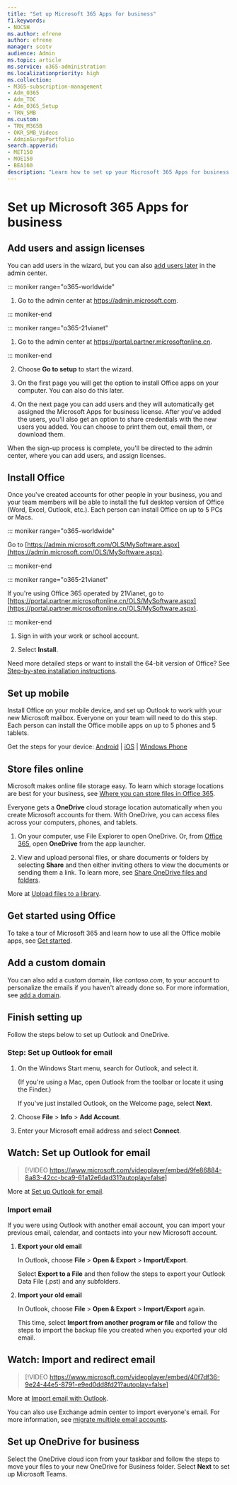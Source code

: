 ```yaml
---
title: "Set up Microsoft 365 Apps for business"
f1.keywords:
- NOCSH
ms.author: efrene
author: efrene
manager: scotv
audience: Admin
ms.topic: article
ms.service: o365-administration
ms.localizationpriority: high
ms.collection: 
- M365-subscription-management
- Adm_O365
- Adm_TOC
- Adm_O365_Setup
- TRN_SMB
ms.custom:
- TRN_M365B
- OKR_SMB_Videos
- AdminSurgePortfolio
search.appverid:
- MET150
- MOE150
- BEA160
description: "Learn how to set up your Microsoft 365 Apps for business subscription."
---
```


# Set up Microsoft 365 Apps for business

## Add users and assign licenses

You can add users in the wizard, but you can also [add users later](../add-users/add-users.md) in the admin center.

 ::: moniker range="o365-worldwide"

1. Go to the admin center at <a href="https://go.microsoft.com/fwlink/p/?linkid=2024339" target="_blank">https://admin.microsoft.com</a>.

::: moniker-end

::: moniker range="o365-21vianet"

1. Go to the admin center at <a href="https://go.microsoft.com/fwlink/p/?linkid=850627" target="_blank">https://portal.partner.microsoftonline.cn</a>.

::: moniker-end 

2. Choose **Go to setup** to start the wizard.

3. On the first page you will get the option to install Office apps on your computer. You can also do this later.

3. On the next page you can add users and they will automatically get assigned the Microsoft Apps for business license. After you've added the users, you'll also get an option to share credentials with the new users you added. You can choose to print them out, email them, or download them.

 When the sign-up process is complete, you'll be directed to the admin center, where you can add users, and assign licenses. 

## Install Office

Once you've created accounts for other people in your business, you and your team members will be able to install the full desktop version of Office (Word, Excel, Outlook, etc.). Each person can install Office on up to 5 PCs or Macs.
  
::: moniker range="o365-worldwide"

Go to [https://admin.microsoft.com/OLS/MySoftware.aspx](https://admin.microsoft.com/OLS/MySoftware.aspx).

::: moniker-end

::: moniker range="o365-21vianet"

If you're using Office 365 operated by 21Vianet, go to [https://portal.partner.microsoftonline.cn/OLS/MySoftware.aspx](https://portal.partner.microsoftonline.cn/OLS/MySoftware.aspx).

::: moniker-end

1. Sign in with your work or school account.

2. Select **Install**.

Need more detailed steps or want to install the 64-bit version of Office? See [Step-by-step installation instructions](https://support.microsoft.com/office/4414eaaf-0478-48be-9c42-23adc4716658#BKMK_InstallSteps).
  
## Set up mobile

Install Office on your mobile device, and set up Outlook to work with your new Microsoft mailbox. Everyone on your team will need to do this step. Each person can install the Office mobile apps on up to 5 phones and 5 tablets.
  
Get the steps for your device: [Android](https://support.microsoft.com/office/6ef2ebf2-fc2d-474a-be4a-5a801365c87f) | [iOS](https://support.microsoft.com/office/0402b37e-49c4-4419-a030-f34c2013041f) | [Windows Phone](https://support.microsoft.com/office/9bccc8b8-a321-4d0d-a45e-6e06a3438e43)
  
## Store files online

Microsoft makes online file storage easy. To learn which storage locations are best for your business, see [Where you can store files in Office 365](https://support.microsoft.com/office/d18d21a0-1f9f-4f6c-ac45-d52afa0a4a2e).
  
Everyone gets a **OneDrive** cloud storage location automatically when you create Microsoft accounts for them. With OneDrive, you can access files across your computers, phones, and tablets.
  
1. On your computer, use File Explorer to open OneDrive. Or, from [Office 365](https://www.office.com), open **OneDrive** from the app launcher.

2. View and upload personal files, or share documents or folders by selecting **Share** and then either inviting others to view the documents or sending them a link. To learn more, see [Share OneDrive files and folders](https://support.microsoft.com/office/9fcc2f7d-de0c-4cec-93b0-a82024800c07#OS_Type=OneDrive_-_Business).
  
More at [Upload files to a library](https://support.microsoft.com/office/da549fb1-1fcb-4167-87d0-4693e93cb7a0).
  
## Get started using Office

To take a tour of Microsoft 365 and learn how to use all the Office mobile apps, see [Get started](../admin-overview/get-started-with-office-365.md).

## Add a custom domain

You can also add a custom domain, like *contoso.com*, to your account to personalize the emails if you haven't already done so. For more information, see [add a domain](add-domain.md).

## Finish setting up

Follow the steps below to set up Outlook and OneDrive.

### Step: Set up Outlook for email

1. On the Windows Start menu, search for Outlook, and select it.

    (If you're using a Mac, open Outlook from the toolbar or locate it using the Finder.)

    If you've just installed Outlook, on the Welcome page, select **Next**.

2. Choose **File** \> **Info** \> **Add Account**.

3. Enter your Microsoft email address and select **Connect**.

## Watch: Set up Outlook for email

> [!VIDEO https://www.microsoft.com/videoplayer/embed/9fe86884-8a83-42cc-bca9-61a12e6dad31?autoplay=false]
  
More at [Set up Outlook for email](https://support.microsoft.com/office/f5bf0cd1-e1f3-4b0d-a022-ecab17efe86f).
  
### Import email

If you were using Outlook with another email account, you can import your previous email, calendar, and contacts into your new Microsoft account.
  
1. **Export your old email**

    In Outlook, choose **File** \> **Open &amp; Export** \> **Import/Export**.

    Select **Export to a File** and then follow the steps to export your Outlook Data File (.pst) and any subfolders.

2. **Import your old email**

    In Outlook, choose **File** \> **Open &amp; Export** \> **Import/Export** again.

    This time, select **Import from another program or file** and follow the steps to import the backup file you created when you exported your old email.

## Watch: Import and redirect email

> [!VIDEO https://www.microsoft.com/videoplayer/embed/40f7df36-9e24-44e5-8791-e9ed0dd8fd21?autoplay=false]
  
More at [Import email with Outlook](https://support.microsoft.com/office/6a3771d4-4c1d-4a25-92a6-0b8e476335de).

You can also use Exchange admin center to import everyone's email. For more information, see [migrate multiple email accounts](/Exchange/mailbox-migration/mailbox-migration).

## Set up OneDrive for business

Select the OneDrive cloud icon from your taskbar and follow the steps to move your files to your new OneDrive for Business folder. Select **Next** to set up Microsoft Teams.

